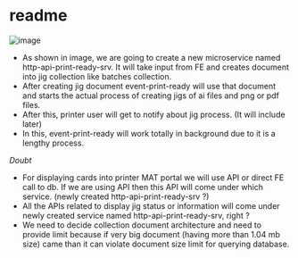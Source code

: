 # readme
![image](https://github.com/Aakashp447/readme/assets/92420490/80e7576e-bcdc-41cd-aab1-78088f5ddb10)

- As shown in image, we are going to create a new microservice named http-api-print-ready-srv. It will take input from FE and creates document into jig collection like batches collection.
- After creating jig document event-print-ready will use that document and starts the actual process of creating jigs of ai files and png or pdf files.
- After this, printer user will get to notify about jig process. (It will include later)
- In this, event-print-ready will work totally in background due to it is a lengthy process.

*Doubt*
- For displaying cards into printer MAT portal we will use API or direct FE call to db.
  If we are using API then this API will come under which service. (newly created http-api-print-ready-srv ?)
- All the APIs related to display jig status or information will come under newly created service named http-api-print-ready-srv, right ?
- We need to decide collection document architecture and need to provide limit because if very big document (having more than 1.04 mb size) came than it can violate document size limit for querying database.
